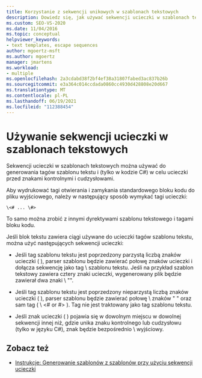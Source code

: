 ```yaml
---
title: Korzystanie z sekwencji unikowych w szablonach tekstowych
description: Dowiedz się, jak używać sekwencji ucieczki w szablonach tekstowych do generowania tagów szablonu tekstu oraz do ucieczki znaków kontrolnych i cudzysłowów tylko w kodzie C#.
ms.custom: SEO-VS-2020
ms.date: 11/04/2016
ms.topic: conceptual
helpviewer_keywords:
- text templates, escape sequences
author: mgoertz-msft
ms.author: mgoertz
manager: jmartens
ms.workload:
- multiple
ms.openlocfilehash: 2a3cdabd38f2bf4ef38a31807fabed3ac837b26b
ms.sourcegitcommit: e3a364c014ccdada0860cc4930d428808e20d667
ms.translationtype: MT
ms.contentlocale: pl-PL
ms.lasthandoff: 06/19/2021
ms.locfileid: "112388454"
---
```

# <a name="use-escape-sequences-in-text-templates"></a>Używanie sekwencji ucieczki w szablonach tekstowych

Sekwencji ucieczki w szablonach tekstowych można używać do generowania tagów szablonu tekstu i (tylko w kodzie C#) w celu ucieczki przed znakami kontrolnymi i cudzysłowami.

Aby wydrukować tagi otwierania i zamykania standardowego bloku kodu do pliku wyjściowego, należy w następujący sposób wymykać tagi ucieczki:

```
\<# ... \#>
```

To samo można zrobić z innymi dyrektywami szablonu tekstowego i tagami bloku kodu.

Jeśli blok tekstu zawiera ciągi używane do ucieczki tagów szablonu tekstu, można użyć następujących sekwencji ucieczki:

- Jeśli tag szablonu tekstu jest poprzedzony parzystą liczbą znaków ucieczki ( ), parser szablonu będzie zawierać połowę znaków ucieczki i dołącza sekwencję jako tag \\ szablonu tekstu. Jeśli na przykład szablon tekstowy zawiera cztery znaki ucieczki, wygenerowany plik będzie zawierał dwa znaki \\ "".

- Jeśli tag szablonu tekstu jest poprzedzony nieparzystą liczbą znaków ucieczki ( ), parser szablonu będzie zawierać połowę \\ znaków " " oraz sam tag ( \\ \<# or #> ). Tag nie jest traktowany jako tag szablonu tekstu.

- Jeśli znak ucieczki ( ) pojawia się w dowolnym miejscu w dowolnej sekwencji innej niż, gdzie unika znaku kontrolnego lub cudzysłowu (tylko w języku C#), znak będzie bezpośrednio \\ wyjściowy.

## <a name="see-also"></a>Zobacz też

- [Instrukcje: Generowanie szablonów z szablonów przy użyciu sekwencji ucieczki](../modeling/how-to-generate-templates-from-templates-by-using-escape-sequences.md)
